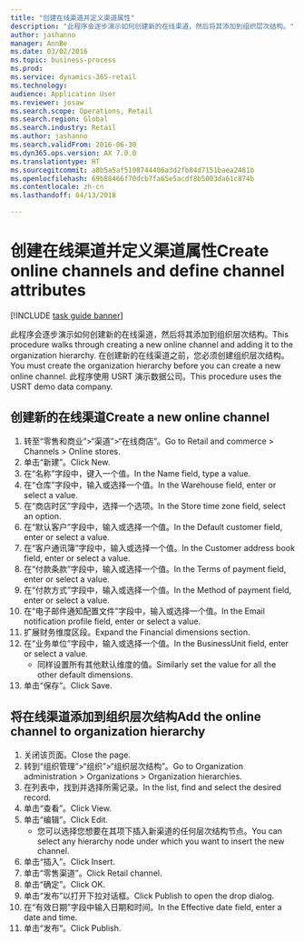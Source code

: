 ```yaml
--- 
title: "创建在线渠道并定义渠道属性"
description: "此程序会逐步演示如何创建新的在线渠道，然后将其添加到组织层次结构。"
author: jashanno
manager: AnnBe
ms.date: 03/02/2016
ms.topic: business-process
ms.prod: 
ms.service: dynamics-365-retail
ms.technology: 
audience: Application User
ms.reviewer: josaw
ms.search.scope: Operations, Retail
ms.search.region: Global
ms.search.industry: Retail
ms.author: jashanno
ms.search.validFrom: 2016-06-30
ms.dyn365.ops.version: AX 7.0.0
ms.translationtype: HT
ms.sourcegitcommit: a8b5a5af5108744406a3d2fb84d7151baea2481b
ms.openlocfilehash: 69b88466f70dcb7fa65e5acdf8b5003da61c874b
ms.contentlocale: zh-cn
ms.lasthandoff: 04/13/2018

---
```

# <a name="create-online-channels-and-define-channel-attributes"></a><span data-ttu-id="5a0c5-103">创建在线渠道并定义渠道属性</span><span class="sxs-lookup"><span data-stu-id="5a0c5-103">Create online channels and define channel attributes</span></span>

[!INCLUDE [task guide banner](../includes/task-guide-banner.md)]

<span data-ttu-id="5a0c5-104">此程序会逐步演示如何创建新的在线渠道，然后将其添加到组织层次结构。</span><span class="sxs-lookup"><span data-stu-id="5a0c5-104">This procedure walks through creating a new online channel and adding it to the organization hierarchy.</span></span> <span data-ttu-id="5a0c5-105">在创建新的在线渠道之前，您必须创建组织层次结构。</span><span class="sxs-lookup"><span data-stu-id="5a0c5-105">You must create the organization hierarchy before you can create a new online channel.</span></span> <span data-ttu-id="5a0c5-106">此程序使用 USRT 演示数据公司。</span><span class="sxs-lookup"><span data-stu-id="5a0c5-106">This procedure uses the USRT demo data company.</span></span>


## <a name="create-a-new-online-channel"></a><span data-ttu-id="5a0c5-107">创建新的在线渠道</span><span class="sxs-lookup"><span data-stu-id="5a0c5-107">Create a new online channel</span></span>
1. <span data-ttu-id="5a0c5-108">转至“零售和商业”>“渠道”>“在线商店”。</span><span class="sxs-lookup"><span data-stu-id="5a0c5-108">Go to Retail and commerce > Channels > Online stores.</span></span>
2. <span data-ttu-id="5a0c5-109">单击“新建”。</span><span class="sxs-lookup"><span data-stu-id="5a0c5-109">Click New.</span></span>
3. <span data-ttu-id="5a0c5-110">在“名称”字段中，键入一个值。</span><span class="sxs-lookup"><span data-stu-id="5a0c5-110">In the Name field, type a value.</span></span>
4. <span data-ttu-id="5a0c5-111">在“仓库”字段中，输入或选择一个值。</span><span class="sxs-lookup"><span data-stu-id="5a0c5-111">In the Warehouse field, enter or select a value.</span></span>
5. <span data-ttu-id="5a0c5-112">在“商店时区”字段中，选择一个选项。</span><span class="sxs-lookup"><span data-stu-id="5a0c5-112">In the Store time zone field, select an option.</span></span>
6. <span data-ttu-id="5a0c5-113">在“默认客户”字段中，输入或选择一个值。</span><span class="sxs-lookup"><span data-stu-id="5a0c5-113">In the Default customer field, enter or select a value.</span></span>
7. <span data-ttu-id="5a0c5-114">在“客户通讯簿”字段中，输入或选择一个值。</span><span class="sxs-lookup"><span data-stu-id="5a0c5-114">In the Customer address book field, enter or select a value.</span></span>
8. <span data-ttu-id="5a0c5-115">在“付款条款”字段中，输入或选择一个值。</span><span class="sxs-lookup"><span data-stu-id="5a0c5-115">In the Terms of payment field, enter or select a value.</span></span>
9. <span data-ttu-id="5a0c5-116">在“付款方式”字段中，输入或选择一个值。</span><span class="sxs-lookup"><span data-stu-id="5a0c5-116">In the Method of payment field, enter or select a value.</span></span>
10. <span data-ttu-id="5a0c5-117">在“电子邮件通知配置文件”字段中，输入或选择一个值。</span><span class="sxs-lookup"><span data-stu-id="5a0c5-117">In the Email notification profile field, enter or select a value.</span></span>
11. <span data-ttu-id="5a0c5-118">扩展财务维度区段。</span><span class="sxs-lookup"><span data-stu-id="5a0c5-118">Expand the Financial dimensions section.</span></span>
12. <span data-ttu-id="5a0c5-119">在“业务单位”字段中，输入或选择一个值。</span><span class="sxs-lookup"><span data-stu-id="5a0c5-119">In the BusinessUnit field, enter or select a value.</span></span>
    * <span data-ttu-id="5a0c5-120">同样设置所有其他默认维度的值。</span><span class="sxs-lookup"><span data-stu-id="5a0c5-120">Similarly set the value for all the other default dimensions.</span></span>  
13. <span data-ttu-id="5a0c5-121">单击“保存”。</span><span class="sxs-lookup"><span data-stu-id="5a0c5-121">Click Save.</span></span>

## <a name="add-the-online-channel-to-organization-hierarchy"></a><span data-ttu-id="5a0c5-122">将在线渠道添加到组织层次结构</span><span class="sxs-lookup"><span data-stu-id="5a0c5-122">Add the online channel to organization hierarchy</span></span>
1. <span data-ttu-id="5a0c5-123">关闭该页面。</span><span class="sxs-lookup"><span data-stu-id="5a0c5-123">Close the page.</span></span>
2. <span data-ttu-id="5a0c5-124">转到“组织管理”>“组织”>“组织层次结构”。</span><span class="sxs-lookup"><span data-stu-id="5a0c5-124">Go to Organization administration > Organizations > Organization hierarchies.</span></span>
3. <span data-ttu-id="5a0c5-125">在列表中，找到并选择所需记录。</span><span class="sxs-lookup"><span data-stu-id="5a0c5-125">In the list, find and select the desired record.</span></span>
4. <span data-ttu-id="5a0c5-126">单击“查看”。</span><span class="sxs-lookup"><span data-stu-id="5a0c5-126">Click View.</span></span>
5. <span data-ttu-id="5a0c5-127">单击“编辑”。</span><span class="sxs-lookup"><span data-stu-id="5a0c5-127">Click Edit.</span></span>
    * <span data-ttu-id="5a0c5-128">您可以选择您想要在其项下插入新渠道的任何层次结构节点。</span><span class="sxs-lookup"><span data-stu-id="5a0c5-128">You can select any hierarchy node under which you want to insert the new channel.</span></span>  
6. <span data-ttu-id="5a0c5-129">单击“插入”。</span><span class="sxs-lookup"><span data-stu-id="5a0c5-129">Click Insert.</span></span>
7. <span data-ttu-id="5a0c5-130">单击“零售渠道”。</span><span class="sxs-lookup"><span data-stu-id="5a0c5-130">Click Retail channel.</span></span>
8. <span data-ttu-id="5a0c5-131">单击“确定”。</span><span class="sxs-lookup"><span data-stu-id="5a0c5-131">Click OK.</span></span>
9. <span data-ttu-id="5a0c5-132">单击“发布”以打开下拉对话框。</span><span class="sxs-lookup"><span data-stu-id="5a0c5-132">Click Publish to open the drop dialog.</span></span>
10. <span data-ttu-id="5a0c5-133">在“有效日期”字段中输入日期和时间。</span><span class="sxs-lookup"><span data-stu-id="5a0c5-133">In the Effective date field, enter a date and time.</span></span>
11. <span data-ttu-id="5a0c5-134">单击“发布”。</span><span class="sxs-lookup"><span data-stu-id="5a0c5-134">Click Publish.</span></span>


